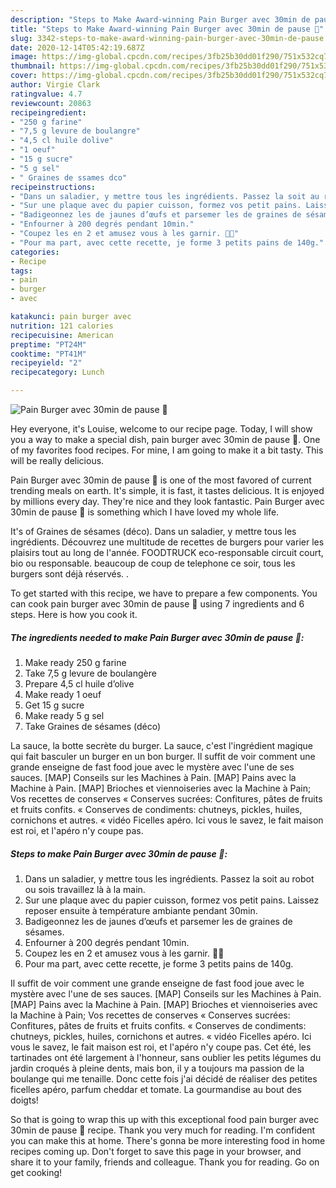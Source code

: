 ```yaml
---
description: "Steps to Make Award-winning Pain Burger avec 30min de pause 🍔"
title: "Steps to Make Award-winning Pain Burger avec 30min de pause 🍔"
slug: 3342-steps-to-make-award-winning-pain-burger-avec-30min-de-pause
date: 2020-12-14T05:42:19.687Z
image: https://img-global.cpcdn.com/recipes/3fb25b30dd01f290/751x532cq70/pain-burger-avec-30min-de-pause-🍔-photo-principale-de-la-recette.jpg
thumbnail: https://img-global.cpcdn.com/recipes/3fb25b30dd01f290/751x532cq70/pain-burger-avec-30min-de-pause-🍔-photo-principale-de-la-recette.jpg
cover: https://img-global.cpcdn.com/recipes/3fb25b30dd01f290/751x532cq70/pain-burger-avec-30min-de-pause-🍔-photo-principale-de-la-recette.jpg
author: Virgie Clark
ratingvalue: 4.7
reviewcount: 20863
recipeingredient:
- "250 g farine"
- "7,5 g levure de boulangre"
- "4,5 cl huile dolive"
- "1 oeuf"
- "15 g sucre"
- "5 g sel"
- " Graines de ssames dco"
recipeinstructions:
- "Dans un saladier, y mettre tous les ingrédients. Passez la soit au robot ou sois travaillez là à la main."
- "Sur une plaque avec du papier cuisson, formez vos petit pains. Laissez reposer ensuite à température ambiante pendant 30min."
- "Badigeonnez les de jaunes d’œufs et parsemer les de graines de sésames."
- "Enfourner à 200 degrés pendant 10min."
- "Coupez les en 2 et amusez vous à les garnir. 🤤🍔"
- "Pour ma part, avec cette recette, je forme 3 petits pains de 140g."
categories:
- Recipe
tags:
- pain
- burger
- avec

katakunci: pain burger avec 
nutrition: 121 calories
recipecuisine: American
preptime: "PT24M"
cooktime: "PT41M"
recipeyield: "2"
recipecategory: Lunch

---
```



![Pain Burger avec 30min de pause 🍔](https://img-global.cpcdn.com/recipes/3fb25b30dd01f290/751x532cq70/pain-burger-avec-30min-de-pause-🍔-photo-principale-de-la-recette.jpg)

Hey everyone, it's Louise, welcome to our recipe page. Today, I will show you a way to make a special dish, pain burger avec 30min de pause 🍔. One of my favorites food recipes. For mine, I am going to make it a bit tasty. This will be really delicious.

Pain Burger avec 30min de pause 🍔 is one of the most favored of current trending meals on earth. It's simple, it is fast, it tastes delicious. It is enjoyed by millions every day. They're nice and they look fantastic. Pain Burger avec 30min de pause 🍔 is something which I have loved my whole life.

It&#39;s of Graines de sésames (déco). Dans un saladier, y mettre tous les ingrédients. Découvrez une multitude de recettes de burgers pour varier les plaisirs tout au long de l&#39;année. FOODTRUCK eco-responsable circuit court, bio ou responsable. beaucoup de coup de telephone ce soir, tous les burgers sont déjà réservés. .


To get started with this recipe, we have to prepare a few components. You can cook pain burger avec 30min de pause 🍔 using 7 ingredients and 6 steps. Here is how you cook it.

<!--inarticleads1-->

##### The ingredients needed to make Pain Burger avec 30min de pause 🍔:

1. Make ready 250 g farine
1. Take 7,5 g levure de boulangère
1. Prepare 4,5 cl huile d’olive
1. Make ready 1 oeuf
1. Get 15 g sucre
1. Make ready 5 g sel
1. Take  Graines de sésames (déco)


La sauce, la botte secrète du burger. La sauce, c&#39;est l&#39;ingrédient magique qui fait basculer un burger en un bon burger. Il suffit de voir comment une grande enseigne de fast food joue avec le mystère avec l&#39;une de ses sauces. [MAP] Conseils sur les Machines à Pain. [MAP] Pains avec la Machine à Pain. [MAP] Brioches et viennoiseries avec la Machine à Pain; Vos recettes de conserves « Conserves sucrées: Confitures, pâtes de fruits et fruits confits. « Conserves de condiments: chutneys, pickles, huiles, cornichons et autres. « vidéo Ficelles apéro. Ici vous le savez, le fait maison est roi, et l&#39;apéro n&#39;y coupe pas. 

<!--inarticleads2-->

##### Steps to make Pain Burger avec 30min de pause 🍔:

1. Dans un saladier, y mettre tous les ingrédients. Passez la soit au robot ou sois travaillez là à la main.
1. Sur une plaque avec du papier cuisson, formez vos petit pains. Laissez reposer ensuite à température ambiante pendant 30min.
1. Badigeonnez les de jaunes d’œufs et parsemer les de graines de sésames.
1. Enfourner à 200 degrés pendant 10min.
1. Coupez les en 2 et amusez vous à les garnir. 🤤🍔
1. Pour ma part, avec cette recette, je forme 3 petits pains de 140g.


Il suffit de voir comment une grande enseigne de fast food joue avec le mystère avec l&#39;une de ses sauces. [MAP] Conseils sur les Machines à Pain. [MAP] Pains avec la Machine à Pain. [MAP] Brioches et viennoiseries avec la Machine à Pain; Vos recettes de conserves « Conserves sucrées: Confitures, pâtes de fruits et fruits confits. « Conserves de condiments: chutneys, pickles, huiles, cornichons et autres. « vidéo Ficelles apéro. Ici vous le savez, le fait maison est roi, et l&#39;apéro n&#39;y coupe pas. Cet été, les tartinades ont été largement à l&#39;honneur, sans oublier les petits légumes du jardin croqués à pleine dents, mais bon, il y a toujours ma passion de la boulange qui me tenaille. Donc cette fois j&#39;ai décidé de réaliser des petites ficelles apéro, parfum cheddar et tomate. La gourmandise au bout des doigts! 

So that is going to wrap this up with this exceptional food pain burger avec 30min de pause 🍔 recipe. Thank you very much for reading. I'm confident you can make this at home. There's gonna be more interesting food in home recipes coming up. Don't forget to save this page in your browser, and share it to your family, friends and colleague. Thank you for reading. Go on get cooking!
